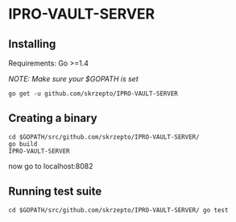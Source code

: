 # IPRO-VAULT-SERVER

## Installing

Requirements:
Go >=1.4


*NOTE: Make sure your $GOPATH is set*

``
go get -u github.com/skrzepto/IPRO-VAULT-SERVER
``

## Creating a binary

```
cd $GOPATH/src/github.com/skrzepto/IPRO-VAULT-SERVER/
go build
IPRO-VAULT-SERVER
```

now go to localhost:8082

## Running test suite
``
cd $GOPATH/src/github.com/skrzepto/IPRO-VAULT-SERVER/
go test
``
